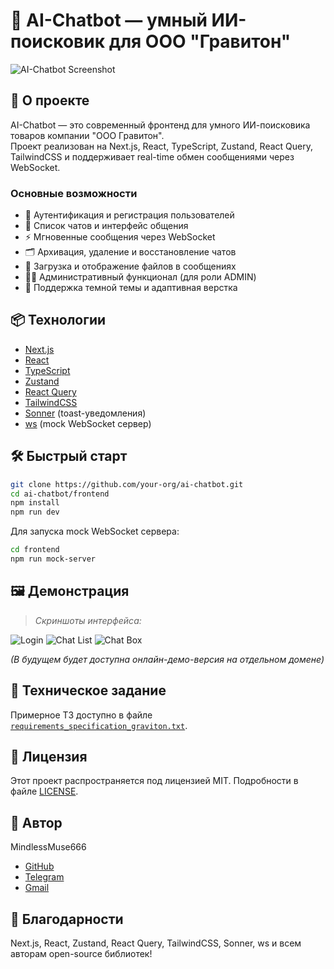 # 🤖 AI-Chatbot — умный ИИ-поисковик для ООО "Гравитон"

![AI-Chatbot Screenshot](./public/demo-screenshot.png)

## 🚀 О проекте

AI-Chatbot — это современный фронтенд для умного ИИ-поисковика товаров компании "ООО Гравитон".  
Проект реализован на Next.js, React, TypeScript, Zustand, React Query, TailwindCSS и поддерживает real-time обмен сообщениями через WebSocket.

### Основные возможности

- 🔐 Аутентификация и регистрация пользователей
- 💬 Список чатов и интерфейс общения
- ⚡️ Мгновенные сообщения через WebSocket
- 🗂 Архивация, удаление и восстановление чатов
- 📁 Загрузка и отображение файлов в сообщениях
- 🧑‍💼 Административный функционал (для роли ADMIN)
- 🌙 Поддержка темной темы и адаптивная верстка

## 📦 Технологии

- [Next.js](https://nextjs.org/)
- [React](https://react.dev/)
- [TypeScript](https://www.typescriptlang.org/)
- [Zustand](https://zustand-demo.pmnd.rs/)
- [React Query](https://tanstack.com/query/latest)
- [TailwindCSS](https://tailwindcss.com/)
- [Sonner](https://sonner.emilkowal.ski/) (toast-уведомления)
- [ws](https://github.com/websockets/ws) (mock WebSocket сервер)

## 🛠️ Быстрый старт

```bash
git clone https://github.com/your-org/ai-chatbot.git
cd ai-chatbot/frontend
npm install
npm run dev
```

Для запуска mock WebSocket сервера:
```bash
cd frontend
npm run mock-server
```

## 🖼️ Демонстрация

> _Скриншоты интерфейса:_

![Login](./public/demo-login.png)
![Chat List](./public/demo-chats.png)
![Chat Box](./public/demo-chatbox.png)

_(В будущем будет доступна онлайн-демо-версия на отдельном домене)_

## 📄 Техническое задание

Примерное ТЗ доступно в файле [`requirements_specification_graviton.txt`](REQUIREMENTS-SPECIFICATION-GRAVITON.md).

## 📝 Лицензия

Этот проект распространяется под лицензией MIT. Подробности в файле [LICENSE](LICENSE).

## 👥 Автор

MindlessMuse666
- [GitHub](https://github.com/MindlessMuse666)
- [Telegram](t.me/mindless_muse)
- [Gmail](mindlessmuse.666@gmail.com)

## 🙏 Благодарности

Next.js, React, Zustand, React Query, TailwindCSS, Sonner, ws и всем авторам open-source библиотек!